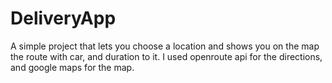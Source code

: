# DeliveryApp

A simple project that lets you choose a location and shows you on the map the route with car, and duration to it. I used openroute api for the directions, and google maps for the map.
